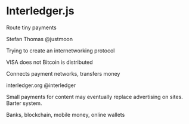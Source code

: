 # Interledger.js

Route tiny payments

Stefan Thomas
@justmoon

Trying to create an internetworking protocol

VISA does not
Bitcoin is distributed

Connects payment networks, transfers money

interledger.org
@interledger

Small payments for content may eventually replace advertising on sites. Barter system.

Banks, blockchain, mobile money, online wallets
